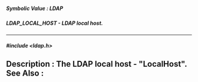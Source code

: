 ##### Symbolic Value : LDAP
##### LDAP_LOCAL_HOST - LDAP local host.
---
##### #include <ldap.h>
**Description :**
The LDAP local host - "LocalHost".
**See Also :**
[](D:/md_files/.md)
---
